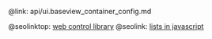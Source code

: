 @link: api/ui.baseview_container_config.md

@seolinktop: [web control library](https://webix.com)
@seolink: [lists in javascript](https://webix.com/widget/list/)